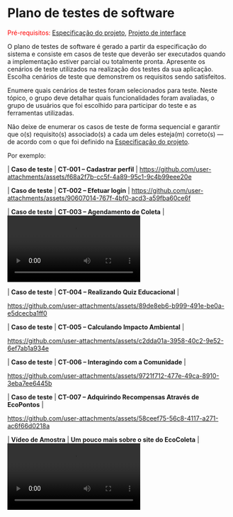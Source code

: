 # Plano de testes de software

<span style="color:red">Pré-requisitos: <a href="03-Product-design.md"> Especificação do projeto</a></span>, <a href="05-Projeto-interface.md"> Projeto de interface</a>

O plano de testes de software é gerado a partir da especificação do sistema e consiste em casos de teste que deverão ser executados quando a implementação estiver parcial ou totalmente pronta. Apresente os cenários de teste utilizados na realização dos testes da sua aplicação. Escolha cenários de teste que demonstrem os requisitos sendo satisfeitos.

Enumere quais cenários de testes foram selecionados para teste. Neste tópico, o grupo deve detalhar quais funcionalidades foram avaliadas, o grupo de usuários que foi escolhido para participar do teste e as ferramentas utilizadas.

Não deixe de enumerar os casos de teste de forma sequencial e garantir que o(s) requisito(s) associado(s) a cada um deles esteja(m) correto(s) — de acordo com o que foi definido na <a href="03-Product-design.md">Especificação do projeto</a>.

Por exemplo:

| **Caso de teste**  | **CT-001 – Cadastrar perfil**  |
https://github.com/user-attachments/assets/f68a2f7b-cc5f-4a89-95c1-9c4b99eee20e

| **Caso de teste**  | **CT-002 – Efetuar login**  |
https://github.com/user-attachments/assets/90607014-767f-4bf0-acd3-a59fba60ce6f

| **Caso de teste**  | **CT-003 – Agendamento de Coleta**  |
<video controls src="Agendamento de Coleta.mp4" title="Title"></video>

| **Caso de teste**  | **CT-004 – Realizando Quiz Educacional**  |

https://github.com/user-attachments/assets/89de8eb6-b999-491e-be0a-e5dcecba1ff0

| **Caso de teste**  | **CT-005 – Calculando Impacto Ambiental**  |

https://github.com/user-attachments/assets/c2dda01a-3958-40c2-9e52-6ef7ab1a934e

| **Caso de teste**  | **CT-006 – Interagindo com a Comunidade**  |

https://github.com/user-attachments/assets/9721f712-477e-49ca-8910-3eba7ee6445b

| **Caso de teste**  | **CT-007 – Adquirindo Recompensas Através de EcoPontos**  |

https://github.com/user-attachments/assets/58ceef75-56c8-4117-a271-ac6f66d0218a

| **Vídeo de Amostra**  | **Um pouco mais sobre o site do EcoColeta**  |
<video controls src="EcoColeta.mp4" title="Title"></video>

